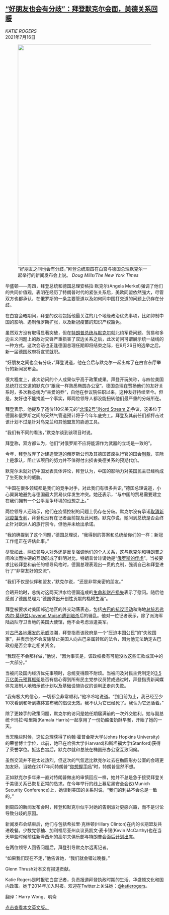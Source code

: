 <!--1626419222000-->
[“好朋友也会有分歧”：拜登默克尔会面，美德关系回暖](https://cn.nytimes.com/world/20210716/biden-merkel-meeting/)
------

<address>KATIE ROGERS</address><time pudate="2021-07-16 02:46:16" datetime="2021-07-16 02:46:16">2021年7月16日</time><figure class="article-span-photo"><img src="https://images.weserv.nl/?url=static01.nyt.com/images/2021/07/15/us/politics/15prexy-sub/15prexy-sub-master1050.jpg" width="1050" height="700"><figcaption>“好朋友之间也会有分歧，”拜登总统周四在白宫与德国总理默克尔一起举行的新闻发布会上说。 <cite>Doug Mills/The New York Times</cite></figcaption></figure><section class="article-body"><p>华盛顿——周四，拜登总统和德国总理安格拉·默克尔(Angela Merkel)强调了他们的共同价值观，表明在经历了特朗普时代的紧张关系后，美欧同盟依然强大，尽管双方也都承认，在俄罗斯的一条主要管道以及如何同中国打交道的问题上仍存在分歧。</p><p>在白宫会晤期间，拜登的议程包括他最关注的几个地缘政治优先事项，比如抑制中国的影响、遏制俄罗斯扩张，以及新冠疫苗的知识产权豁免。</p><p>虽然双方没有取得显著突破，但在<a href="https://www.nytimes.com/2017/03/17/world/europe/angela-merkel-donald-trump.html">特朗普总统与默克尔</a>就北约军费问题、贸易和多边主义问题上的敌对交锋严重损害了双边关系之后，此次访问可谓展示统一战线的一种方式。这次会晤也正逢德国总理任期即将结束之际，在9月26日的选举之后，新一届德国政府将宣誓就职。</p><p>“好朋友之间也会有分歧，”拜登说道，他在会后与默克尔一起出席了在白宫东厅举行的新闻发布会。</p><p>很大程度上，此次访问的个人成果似乎高于政策成果。拜登开玩笑称，与四位美国总统打过交道的默克尔“跟我一样熟悉椭圆办公室”。德国总理在赞扬他们的友好关系时，多次称总统为“亲爱的乔”，自他在参议院任职以来，这种友好持续至今。但是，友好也不能掩盖一个事实，即两位领导人都没能扭转他们最严重的分歧所在。</p><p>拜登表示，他提及了造价110亿美元的“<a href="https://www.nytimes.com/2020/09/14/world/europe/nord-stream-2-russia-germany.html">北溪2号”(Nord Stream 2)</a>争议，这条位于德国和俄罗斯之间的天然气管道预计将于今年年底完工。拜登及其前任们都抨击过该计划不过是针对乌克兰和其他盟友的胁迫工具。</p><p>“我们有不同的看法，”默克尔谈到该项目时说。</p><p>拜登称，双方都认为，他们“对俄罗斯不应将能源作为武器的立场是一致的”。</p><p>今年，拜登放弃了对建造管道的俄罗斯公司及其德国首席执行官的国会<a href="https://www.nytimes.com/2021/01/18/world/europe/us-sanctions-russian-gas-pipeline-ship.html">制裁</a>，实际上是承认，阻止该项目的努力并不值得付出损害美德关系的预期代价。</p><p>默克尔未就对抗中国发表具体评论，拜登认为，中国的影响力对美国民主已经构成了生死攸关的威胁。</p><p>“中国在很多领域都是我们的竞争对手，对此我们有很多共识，”德国总理说道，小心翼翼地避免与德国最大贸易伙伴发生冲突。她还表示，“与中国的贸易需要建立在我们拥有一个公平竞争环境的设想之上。”</p><p>两位领导人还暗示，他们在疫情控制的问题上仍存在分歧。默克尔没有承诺<a href="https://www.nytimes.com/2021/05/05/us/politics/biden-covid-vaccine-patents.html">取消新冠疫苗专利</a>，拜登也没有在记者面前提及此问题。默克尔说，她问到总统是否会终止针对欧洲人的旅行禁令，但他并未给出承诺。</p><p>“我的确提到了这个问题，”德国总理说，“我得到的答案和总统给你们的一样：新冠工作组正在评估此事。”</p><p>尽管如此，两位领导人对外还是反复强调他们的个人关系，这与默克尔和特朗普之间冷淡而生硬的互动形成了鲜明对比，特朗普曾诽谤她是“<a href="https://www.nytimes.com/2018/07/11/world/europe/germany-merkel-russia-trump-nato.html">俄罗斯的俘虏</a>”。当被要求比较拜登和前任的领导风格时，德国总理表现出一贯的克制，强调自己和拜登进行了“非常友好的交流”。</p><p>“我们不仅是伙伴和盟友，”默克尔说，“还是非常亲密的朋友。”</p><p>会晤开始时，总统对这两天洪水给德国造成的<a href="https://www.nytimes.com/2021/07/15/world/europe/flooding-germany-belgium-switzerland-netherlands.html">生命和财产损失</a>表示了慰问。随后他感谢了德国总理为“德国做出开创性贡献的楷模生涯”。</p><p>拜登被要求对美国邻近地区的外交动荡表态，包括<a href="https://cn.nytimes.com/world/20210713/biden-cuba-protests/">古巴的抗议活动</a>和海地<a href="https://www.nytimes.com/2021/07/07/world/americas/haiti-president-assassinated-killed.html">总统若弗内尔·莫伊兹(Jovenel Moïse)遭到暗杀</a>后的骚乱。他对一位记者表示，除了派海军陆战队守卫当地的美国大使馆，他不会考虑派遣美军。</p><p>对<a href="https://www.nytimes.com/2021/07/11/world/americas/cuba-crisis-protests.html">古巴各地爆发的示威</a>浪潮，拜登指责该政府是一个“压迫本国公民”的“失败国家”，并表示他不会废除禁止美国人向古巴亲属转账的法令，因为他无法确定古巴政府是否会拿走相关资金。</p><p>“我现在不会那样做，”他说，“因为事实是，该政权极有可能没收这些汇款或其中的一大部分。”</p><p>当被问及国内经济优先事项时，总统变得颇不耐烦。当被问及对民主党制定的<a href="https://www.nytimes.com/2021/07/14/us/politics/biden-social-spending-deal.html">3.5万亿美元预算框架</a>是否有信心得到所有民主党参议员赞成通过时，拜登指责新闻媒体先发制人地暗示该计划以及基础设施协议的谈判正走向失败。</p><p>“我有极大的信心，一切都会非常顺利，”他冷冷地说道。“到目前为止，我已经至少10次看到和听到媒体宣布我的倡议无效。我不认为它已经死了。我认为它还活着。”</p><p>除了更棘手的政策问题，默克尔的访问是她任期届满前的一次外交胜利。她与副总统卡玛拉·哈里斯(Kamala Harris)一起享用了一份奶酪蛋奶酥早餐，开始了她的一天。</p><p>当天晚些时候，这位总理获得了约翰·霍普金斯大学(Johns Hopkins University)的荣誉博士学位，此前，她已在哈佛大学(Harvard)和斯坦福大学(Stanford)获得了荣誉学位。抵达白宫后，默克尔就和总统在椭圆形办公室互致问候。</p><p>虽然交流并不是太过热烈，但这次的气氛远比默克尔过去在椭圆形办公室的会晤更加友好。当她在2017年问特朗普“<a rel="noopener noreferrer" target="_blank" href="https://www.politico.com/story/2017/03/trump-angela-merkel-no-handshake-236175" title="Link: https://www.politico.com/story/2017/03/trump-angela-merkel-no-handshake-236175">你想握手吗</a>”时，特朗普显然不想。</p><p>正如默克尔多年来一直对特朗普做出的审慎回应一样，她并不总是急于接受拜登关于美德关系已恢复正常的恳求。在今年举行的线上慕尼黑安全会议(Munich Security Conference)上，她谈到美国的关系时说，“我们的利益不会总是一致的。”</p><p>到周四的新闻发布会时，拜登和默克尔似乎对她的告别派对更感兴趣，而不是讨论导致分歧的原因。</p><p>新闻发布会结束后，他们与包括希拉里·克林顿(Hillary Clinton)在内的长期盟友共进晚餐。少数党领袖、加利福尼亚州众议员凯文·麦卡锡(Kevin McCarthy)也在当天早些时候前往新泽西州的高尔夫俱乐部与特朗普会面后<a rel="noopener noreferrer" target="_blank" href="https://edition.cnn.com/2021/07/15/politics/donald-trump-kevin-mccarthy-meeting/index.html" title="Link: https://edition.cnn.com/2021/07/15/politics/donald-trump-kevin-mccarthy-meeting/index.html">计划出席</a>。</p><p>在两位领导人回答问题后，拜登引导默克尔远离记者。</p><p>“如果我们现在不走，”他告诉她，“我们就会错过晚餐。”</p></section><footer class="author-info"><p>Glenn Thrush对本文有报道贡献。</p><p>Katie Rogers是时报驻白宫记者，负责报道拜登执政时期的生活、华盛顿文化和国内政策。她于2014年加入时报。欢迎在Twitter上关注她：<a rel="nofollow" target="_blank" href="https://twitter.com/katierogers">@katierogers</a>。</p><p>翻译：Harry Wong、明斋</p><p><a rel="nofollow" target="_blank" href="https://www.nytimes.com/2021/07/15/us/politics/biden-merkel-meeting.html">点击查看本文英文版。</a></p></footer>
